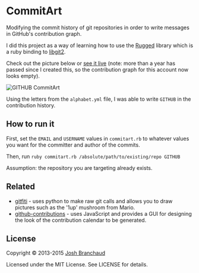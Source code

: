 # CommitArt

Modifying the commit history of git repositories in order to write messages
in GitHub's contribution graph.

I did this project as a way of learning how to use the
[Rugged](https://github.com/libgit2/rugged) library which is a ruby binding to
[libgit2](https://github.com/libgit2/libgit2).

Check out the picture below or [see it live](https://github.com/commitart)
(note: more than a year has passed since I created this, so the contribution
graph for this account now looks empty).

![GITHUB CommitArt](http://i.imgur.com/e6DlzfA.png)

Using the letters from the `alphabet.yml` file, I was able to write `GITHUB`
in the contribution history.

## How to run it

First, set the `EMAIL` and `USERNAME` values in `commitart.rb` to whatever
values you want for the committer and author of the commits.

Then, run `ruby commitart.rb /absolute/path/to/existing/repo GITHUB`

Assumption: the repository you are targeting already exists.

## Related

- [gitfiti](https://github.com/gelstudios/gitfiti) - uses python to make raw
  git calls and allows you to draw pictures such as the '1up' mushroom from
  Mario.
- [github-contributions](https://github.com/IonicaBizau/github-contributions)
  \- uses JavaScript and provides a GUI for designing the look of the
  contribution calendar to be generated.

## License

Copyright &copy; 2013-2015 [Josh Branchaud](http://joshbranchaud.com)

Licensed under the MIT License. See LICENSE for details.
